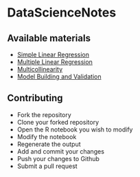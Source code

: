 # DataScienceNotes

## Available materials

* [Simple Linear Regression](https://github.com/jag2j/DataScienceNotes/blob/master/Simple-Linear-Regression.pdf)
* [Multiple Linear Regression](https://github.com/jag2j/DataScienceNotes/blob/master/Multiple-Linear-Regression.pdf)
* [Multicollinearity](https://github.com/jag2j/DataScienceNotes/blob/master/Multicollinearity.pdf)
* [Model Building and Validation](https://github.com/jag2j/DataScienceNotes/blob/master/Model-building-and-validation.pdf)

## Contributing

* Fork the repository
* Clone your forked repository
* Open the R notebook you wish to modify
* Modify the notebook
* Regenerate the output
* Add and commit your changes
* Push your changes to Github
* Submit a pull request
